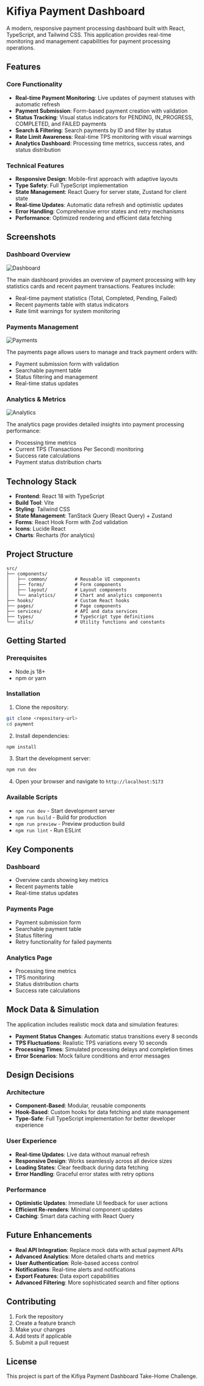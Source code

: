 # Kifiya Payment Dashboard

A modern, responsive payment processing dashboard built with React, TypeScript, and Tailwind CSS. This application provides real-time monitoring and management capabilities for payment processing operations.

## Features

### Core Functionality
- **Real-time Payment Monitoring**: Live updates of payment statuses with automatic refresh
- **Payment Submission**: Form-based payment creation with validation
- **Status Tracking**: Visual status indicators for PENDING, IN_PROGRESS, COMPLETED, and FAILED payments
- **Search & Filtering**: Search payments by ID and filter by status
- **Rate Limit Awareness**: Real-time TPS monitoring with visual warnings
- **Analytics Dashboard**: Processing time metrics, success rates, and status distribution

### Technical Features
- **Responsive Design**: Mobile-first approach with adaptive layouts
- **Type Safety**: Full TypeScript implementation
- **State Management**: React Query for server state, Zustand for client state
- **Real-time Updates**: Automatic data refresh and optimistic updates
- **Error Handling**: Comprehensive error states and retry mechanisms
- **Performance**: Optimized rendering and efficient data fetching

## Screenshots

### Dashboard Overview
![Dashboard](./screenshots/dashboard.png)

The main dashboard provides an overview of payment processing with key statistics cards and recent payment transactions. Features include:
- Real-time payment statistics (Total, Completed, Pending, Failed)
- Recent payments table with status indicators
- Rate limit warnings for system monitoring

### Payments Management
![Payments](./screenshots/payments.png)

The payments page allows users to manage and track payment orders with:
- Payment submission form with validation
- Searchable payment table
- Status filtering and management
- Real-time status updates

### Analytics & Metrics
![Analytics](./screenshots/analytics.png)

The analytics page provides detailed insights into payment processing performance:
- Processing time metrics
- Current TPS (Transactions Per Second) monitoring
- Success rate calculations
- Payment status distribution charts


## Technology Stack

- **Frontend**: React 18 with TypeScript
- **Build Tool**: Vite
- **Styling**: Tailwind CSS
- **State Management**: TanStack Query (React Query) + Zustand
- **Forms**: React Hook Form with Zod validation
- **Icons**: Lucide React
- **Charts**: Recharts (for analytics)

## Project Structure

```
src/
├── components/
│   ├── common/          # Reusable UI components
│   ├── forms/           # Form components
│   ├── layout/          # Layout components
│   └── analytics/       # Chart and analytics components
├── hooks/               # Custom React hooks
├── pages/               # Page components
├── services/            # API and data services
├── types/               # TypeScript type definitions
└── utils/               # Utility functions and constants
```

## Getting Started

### Prerequisites
- Node.js 18+ 
- npm or yarn

### Installation

1. Clone the repository:
```bash
git clone <repository-url>
cd payment
```

2. Install dependencies:
```bash
npm install
```

3. Start the development server:
```bash
npm run dev
```

4. Open your browser and navigate to `http://localhost:5173`

### Available Scripts

- `npm run dev` - Start development server
- `npm run build` - Build for production
- `npm run preview` - Preview production build
- `npm run lint` - Run ESLint

## Key Components

### Dashboard
- Overview cards showing key metrics
- Recent payments table
- Real-time status updates

### Payments Page
- Payment submission form
- Searchable payment table
- Status filtering
- Retry functionality for failed payments

### Analytics Page
- Processing time metrics
- TPS monitoring
- Status distribution charts
- Success rate calculations

## Mock Data & Simulation

The application includes realistic mock data and simulation features:

- **Payment Status Changes**: Automatic status transitions every 8 seconds
- **TPS Fluctuations**: Realistic TPS variations every 10 seconds
- **Processing Times**: Simulated processing delays and completion times
- **Error Scenarios**: Mock failure conditions and error messages

## Design Decisions

### Architecture
- **Component-Based**: Modular, reusable components
- **Hook-Based**: Custom hooks for data fetching and state management
- **Type-Safe**: Full TypeScript implementation for better developer experience

### User Experience
- **Real-time Updates**: Live data without manual refresh
- **Responsive Design**: Works seamlessly across all device sizes
- **Loading States**: Clear feedback during data fetching
- **Error Handling**: Graceful error states with retry options

### Performance
- **Optimistic Updates**: Immediate UI feedback for user actions
- **Efficient Re-renders**: Minimal component updates
- **Caching**: Smart data caching with React Query

## Future Enhancements

- **Real API Integration**: Replace mock data with actual payment APIs
- **Advanced Analytics**: More detailed charts and metrics
- **User Authentication**: Role-based access control
- **Notifications**: Real-time alerts and notifications
- **Export Features**: Data export capabilities
- **Advanced Filtering**: More sophisticated search and filter options

## Contributing

1. Fork the repository
2. Create a feature branch
3. Make your changes
4. Add tests if applicable
5. Submit a pull request

## License

This project is part of the Kifiya Payment Dashboard Take-Home Challenge. 